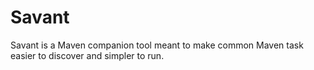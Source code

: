 # Savant

Savant is a Maven companion tool meant to make common Maven task easier to discover and simpler to run.
